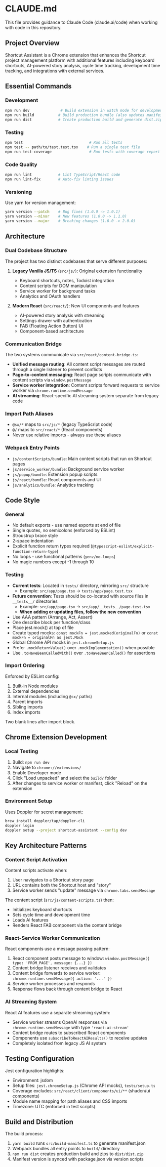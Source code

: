 # CLAUDE.md

This file provides guidance to Claude Code (claude.ai/code) when working with code in this repository.

## Project Overview

Shortcut Assistant is a Chrome extension that enhances the Shortcut project management platform with additional features including keyboard shortcuts, AI-powered story analysis, cycle time tracking, development time tracking, and integrations with external services.

## Essential Commands

### Development
```bash
npm run dev              # Build extension in watch mode for development
npm run build           # Build production bundle (also updates manifest)
npm run dist            # Create production build and generate dist.zip
```

### Testing
```bash
npm test                              # Run all tests
npm test -- path/to/test.test.tsx    # Run a single test file
npm run test-coverage                 # Run tests with coverage report
```

### Code Quality
```bash
npm run lint            # Lint TypeScript/React code
npm run lint-fix        # Auto-fix linting issues
```

### Versioning
Use yarn for version management:
```bash
yarn version --patch    # Bug fixes (1.0.0 -> 1.0.1)
yarn version --minor    # New features (1.0.0 -> 1.1.0)
yarn version --major    # Breaking changes (1.0.0 -> 2.0.0)
```

## Architecture

### Dual Codebase Structure

The project has two distinct codebases that serve different purposes:

1. **Legacy Vanilla JS/TS** (`src/js/`): Original extension functionality
   - Keyboard shortcuts, notes, Todoist integration
   - Content scripts for DOM manipulation
   - Service worker for background tasks
   - Analytics and OAuth handlers

2. **Modern React** (`src/react/`): New UI components and features
   - AI-powered story analysis with streaming
   - Settings drawer with authentication
   - FAB (Floating Action Button) UI
   - Component-based architecture

### Communication Bridge

The two systems communicate via `src/react/content-bridge.ts`:
- **Unified message routing**: All content script messages are routed through a single listener to prevent conflicts
- **Page-to-content messaging**: React page scripts communicate with content scripts via `window.postMessage`
- **Service worker integration**: Content scripts forward requests to service worker via `chrome.runtime.sendMessage`
- **AI streaming**: React-specific AI streaming system separate from legacy code

### Import Path Aliases

- `@sx/*` maps to `src/js/*` (legacy TypeScript code)
- `@/` maps to `src/react/*` (React components)
- Never use relative imports - always use these aliases

### Webpack Entry Points

- `js/contentScripts/bundle`: Main content scripts that run on Shortcut pages
- `js/service_worker/bundle`: Background service worker
- `js/popup/bundle`: Extension popup scripts
- `js/react/bundle`: React components and UI
- `js/analytics/bundle`: Analytics tracking

## Code Style

### General
- No default exports - use named exports at end of file
- Single quotes, no semicolons (enforced by ESLint)
- Stroustrup brace style
- 2-space indentation
- Explicit function return types required (`@typescript-eslint/explicit-function-return-type`)
- No loops - use functional patterns (`yenz/no-loops`)
- No magic numbers except -1 through 10

### Testing
- **Current tests**: Located in `tests/` directory, mirroring `src/` structure
  - Example: `src/app/page.tsx` → `tests/app/page.test.tsx`
- **Future convention**: Tests should be co-located with source files in `__tests__/` directories
  - Example: `src/app/page.tsx` → `src/app/__tests__/page.test.tsx`
  - **When adding or updating files, follow the new convention**
- Use AAA pattern (Arrange, Act, Assert)
- One describe block per function/class
- Place jest.mock() at top of file
- Create typed mocks: `const mockFn = jest.mocked(originalFn)` or `const mockFn = originalFn as jest.Mock`
- Global Chrome API mocks in `jest.chromeSetup.js`
- Prefer `.mockReturnValue()` over `.mockImplementation()` when possible
- Use `.toHaveBeenCalledWith()` over `.toHaveBeenCalled()` for assertions

### Import Ordering
Enforced by ESLint config:
1. Built-in Node modules
2. External dependencies
3. Internal modules (including `@sx/` paths)
4. Parent imports
5. Sibling imports
6. Index imports

Two blank lines after import block.

## Chrome Extension Development

### Local Testing
1. Build: `npm run dev`
2. Navigate to `chrome://extensions/`
3. Enable Developer mode
4. Click "Load unpacked" and select the `build/` folder
5. After changes to service worker or manifest, click "Reload" on the extension

### Environment Setup
Uses Doppler for secret management:
```bash
brew install doppler/tap/doppler-cli
doppler login
doppler setup --project shortcut-assistant --config dev
```

## Key Architecture Patterns

### Content Script Activation
Content scripts activate when:
1. User navigates to a Shortcut story page
2. URL contains both the Shortcut host and "story"
3. Service worker sends "update" message via `chrome.tabs.sendMessage`

The content script (`src/js/content-scripts.ts`) then:
- Initializes keyboard shortcuts
- Sets cycle time and development time
- Loads AI features
- Renders React FAB component via the content bridge

### React-Service Worker Communication
React components use a message passing pattern:
1. React component posts message to window: `window.postMessage({ type: 'FROM_PAGE', message: {...} })`
2. Content bridge listener receives and validates
3. Content bridge forwards to service worker: `chrome.runtime.sendMessage({ action: '...' })`
4. Service worker processes and responds
5. Response flows back through content bridge to React

### AI Streaming System
React AI features use a separate streaming system:
- Service worker streams OpenAI responses via `chrome.runtime.sendMessage` with type `'react-ai-stream'`
- Content bridge routes to subscribed React components
- Components use `subscribeToReactAIResults()` to receive updates
- Completely isolated from legacy JS AI system

## Testing Configuration

Jest configuration highlights:
- Environment: jsdom
- Setup files: `jest.chromeSetup.js` (Chrome API mocks), `tests/setup.ts`
- Coverage excludes: `src/react/client/components/ui/**` (shadcn/ui components)
- Module name mapping for path aliases and CSS imports
- Timezone: UTC (enforced in test scripts)

## Build and Distribution

The build process:
1. `yarn build` runs `src/build-manifest.ts` to generate manifest.json
2. Webpack bundles all entry points to `build/` directory
3. `npm run dist` creates production build and zips to `dist/dist.zip`
4. Manifest version is synced with package.json via version scripts
